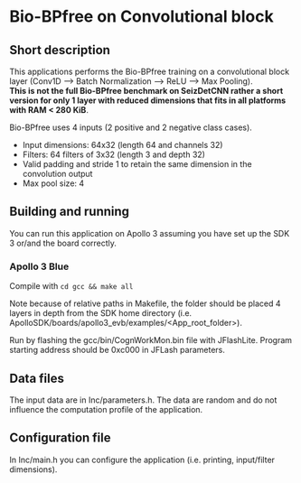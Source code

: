 # Bio-BPfree on Convolutional block

## Short description

This applications performs the Bio-BPfree training on a convolutional block layer (Conv1D --> Batch Normalization --> ReLU --> Max Pooling).
<br> __This is not the full Bio-BPfree benchmark on SeizDetCNN rather a short version for only 1 layer with reduced dimensions that fits in all platforms with RAM < 280 KiB__.

Bio-BPfree uses 4 inputs (2 positive and 2 negative class cases).

<ul>
  <li>Input dimensions: 64x32 (length 64 and channels 32)</li>
  <li>Filters: 64 filters of 3x32 (length 3 and depth 32)</li>
  <li>Valid padding and stride 1 to retain the same dimension in the convolution output</li>
  <li>Max pool size: 4</li>
</ul>


## Building and running

You can run this application on Apollo 3 assuming you have set up the SDK 3 or/and the board correctly.


### Apollo 3 Blue

Compile with ```cd gcc && make all```

Note because of relative paths in Makefile, the folder should be placed 4 layers in depth from the SDK home directory (i.e. ApolloSDK/boards/apollo3_evb/examples/<App_root_folder>).

Run by flashing the gcc/bin/CognWorkMon.bin file with JFlashLite. Program starting address should be 0xc000 in JFLash parameters.

## Data files

The input data are in Inc/parameters.h. The data are random and do not influence the computation profile of the application.

## Configuration file

In Inc/main.h you can configure the application (i.e. printing, input/filter dimensions).
